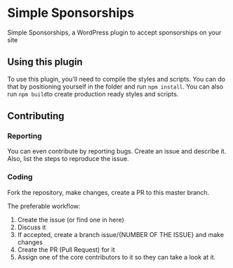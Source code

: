 # Simple Sponsorships
Simple Sponsorships, a WordPress plugin to accept sponsorships on your site

## Using this plugin

To use this plugin, you'll need to compile the styles and scripts. You can do that by positioning yourself in the folder and run ``npm install``. You can also run ``npm build``to create production ready styles and scripts.

## Contributing

### Reporting

You can even contribute by reporting bugs. Create an issue and describe it. Also, list the steps to reproduce the issue.

### Coding

Fork the repository, make changes, create a PR to this master branch.

The preferable workflow:

1. Create the issue (or find one in here)
2. Discuss it
3. If accepted, create a branch issue/{NUMBER OF THE ISSUE} and make changes
3. Create the PR (Pull Request) for it
4. Assign one of the core contributors to it so they can take a look at it.
